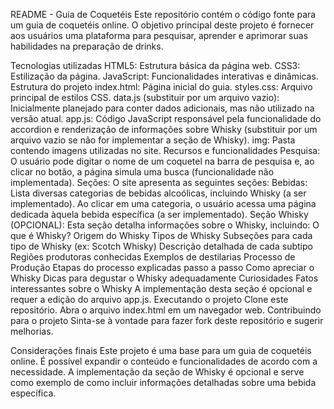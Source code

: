 README - Guia de Coquetéis
Este repositório contém o código fonte para um guia de coquetéis online. O objetivo principal deste projeto é fornecer aos usuários uma plataforma para pesquisar, aprender e aprimorar suas habilidades na preparação de drinks.

Tecnologias utilizadas
HTML5: Estrutura básica da página web.
CSS3: Estilização da página.
JavaScript: Funcionalidades interativas e dinâmicas.
Estrutura do projeto
index.html: Página inicial do guia.
styles.css: Arquivo principal de estilos CSS.
data.js (substituir por um arquivo vazio): Inicialmente planejado para conter dados adicionais, mas não utilizado na versão atual.
app.js: Código JavaScript responsável pela funcionalidade do accordion e renderização de informações sobre Whisky (substituir por um arquivo vazio se não for implementar a seção de Whisky).
img: Pasta contendo imagens utilizadas no site.
Recursos e funcionalidades
Pesquisa: O usuário pode digitar o nome de um coquetel na barra de pesquisa e, ao clicar no botão, a página simula uma busca (funcionalidade não implementada).
Seções: O site apresenta as seguintes seções:
Bebidas: Lista diversas categorias de bebidas alcoólicas, incluindo Whisky (a ser implementado). Ao clicar em uma categoria, o usuário acessa uma página dedicada àquela bebida específica (a ser implementado).
Seção Whisky (OPCIONAL):
Esta seção detalha informações sobre o Whisky, incluindo:
O que é Whisky?
Origem do Whisky
Tipos de Whisky
Subseções para cada tipo de Whisky (ex: Scotch Whisky)
Descrição detalhada de cada subtipo
Regiões produtoras conhecidas
Exemplos de destilarias
Processo de Produção
Etapas do processo explicadas passo a passo
Como apreciar o Whisky
Dicas para degustar o Whisky adequadamente
Curiosidades
Fatos interessantes sobre o Whisky
A implementação desta seção é opcional e requer a edição do arquivo app.js.
Executando o projeto
Clone este repositório.
Abra o arquivo index.html em um navegador web.
Contribuindo para o projeto
Sinta-se à vontade para fazer fork deste repositório e sugerir melhorias.

Considerações finais
Este projeto é uma base para um guia de coquetéis online. É possível expandir o conteúdo e funcionalidades de acordo com a necessidade. A implementação da seção de Whisky é opcional e serve como exemplo de como incluir informações detalhadas sobre uma bebida específica.
